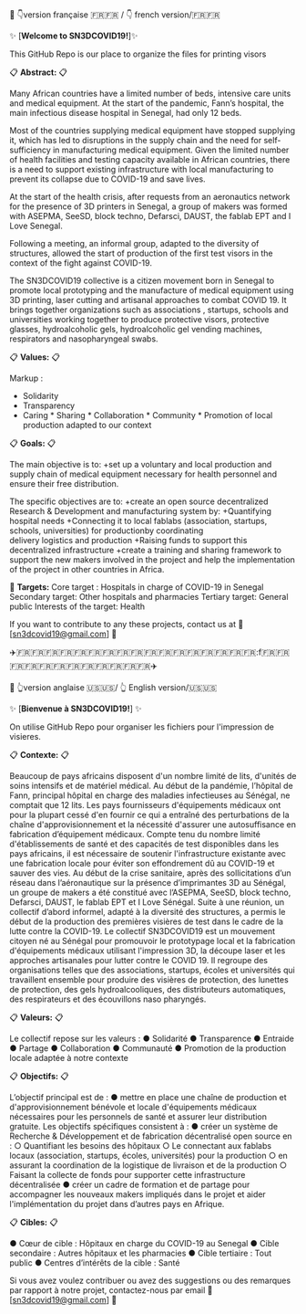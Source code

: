 🚀   :point_down:version française :fr::fr: / :point_down: french version/:fr::fr:

:sparkles: [**Welcome to SN3DCOVID19!**]:sparkles:

This GitHub Repo is our place to organize the files for printing visors  


:clipboard: **Abstract:** :clipboard:

Many African countries have a limited number of beds, intensive care units and medical equipment. At the start of the pandemic, Fann’s hospital, the main infectious disease hospital in Senegal, had only 12 beds.

Most of the countries supplying medical equipment have stopped supplying it, which has led to disruptions in the supply chain and the need for self-sufficiency in manufacturing medical equipment. Given the limited number of health facilities and testing capacity available in African countries, there is a need to support existing infrastructure with local manufacturing to prevent its collapse due to COVID-19 and save lives.

At the start of the health crisis, after requests from an aeronautics network for the presence of 3D printers in Senegal, a group of makers was formed with ASEPMA, SeeSD, block techno, Defarsci, DAUST, the fablab EPT and I Love Senegal.

Following a meeting, an informal group, adapted to the diversity of structures, allowed the start of production of the first test visors in the context of the fight against COVID-19.

The SN3DCOVID19 collective is a citizen movement born in Senegal to promote local prototyping and the manufacture of medical equipment using 3D printing, laser cutting and artisanal approaches to combat COVID 19. It brings together organizations such as associations , startups, schools and universities working together to produce protective visors, protective glasses, hydroalcoholic gels, hydroalcoholic gel vending machines, respirators and nasopharyngeal swabs.

:clipboard: **Values:** :clipboard:

Markup : 

* Solidarity
* Transparency
* Caring
         * Sharing
         * Collaboration
         * Community
         * Promotion of local production adapted to our context

:clipboard: **Goals:** :clipboard:

The main objective is to:
+set up a voluntary and local production and supply chain of medical equipment necessary for health personnel and ensure their free distribution.

The specific objectives are to:
+create an open source decentralized Research & Development and manufacturing system by:
           +Quantifying hospital needs
           +Connecting it to local fablabs (association, startups, schools, universities) for productionby coordinating  
            delivery logistics and production
           +Raising funds to support this decentralized infrastructure
+create a training and sharing framework to support the new makers involved in the project and help the implementation of the project in other countries in Africa.


:memo: **Targets:** 
Core target : Hospitals in charge of COVID-19 in Senegal
Secondary target: Other hospitals and pharmacies
Tertiary target: General public
Interests of the target: Health


If you want to contribute to any these projects, contact us at :email: [sn3dcovid19@gmail.com] :email:


:airplane::fr::fr::fr::fr::fr::fr::fr::fr::fr::fr::fr::fr::fr::fr::fr::fr::fr::f:fr::fr::fr::fr::fr::fr::fr::fr::fr::fr::fr::fr::airplane:


🚀  :point_up_2:version anglaise :us::us:/ :point_up_2: English version/:us::us:

:sparkles: [**Bienvenue à SN3DCOVID19!**] :sparkles:

On utilise GitHub Repo pour organiser les fichiers pour l'impression de visieres.  


:clipboard: **Contexte:** :clipboard:

Beaucoup de pays africains disposent d'un nombre limité de lits, d'unités de soins intensifs et de
matériel médical. Au début de la pandémie, l’hôpital de Fann, principal hôpital en charge des
maladies infectieuses au Sénégal, ne comptait que 12 lits.
Les pays fournisseurs d'équipements médicaux ont pour la plupart cessé d'en fournir ce qui a
entraîné des perturbations de la chaîne d'approvisionnement et la nécessité d'assurer une
autosuffisance en fabrication d’équipement médicaux. Compte tenu du nombre limité
d'établissements de santé et des capacités de test disponibles dans les pays africains, il est
nécessaire de soutenir l'infrastructure existante avec une fabrication locale pour éviter son
effondrement dû au COVID-19 et sauver des vies.
Au début de la crise sanitaire, après des sollicitations d’un réseau dans l’aéronautique sur la
présence d’imprimantes 3D au Sénégal, un groupe de makers a été constitué avec l’ASEPMA,
SeeSD, block techno, Defarsci, DAUST, le fablab EPT et I Love Sénégal.
Suite à une réunion, un collectif d’abord informel, adapté à la diversité des structures, a permis
le début de la production des premières visières de test dans le cadre de la lutte contre la
COVID-19.
Le collectif SN3DCOVID19 est un mouvement citoyen né au Sénégal pour promouvoir le
prototypage local et la fabrication d'équipements médicaux utilisant l'impression 3D, la découpe
laser et les approches artisanales pour lutter contre le COVID 19. Il regroupe des organisations
telles que des associations, startups, écoles et universités qui travaillent ensemble pour produire
des visières de protection, des lunettes de protection, des gels hydroalcooliques, des
distributeurs automatiques, des respirateurs et des écouvillons naso pharyngés.


:clipboard: **Valeurs:** :clipboard:

Le collectif repose sur les valeurs :
● Solidarité
● Transparence
● Entraide
● Partage
● Collaboration
● Communauté
● Promotion de la production locale adaptée à notre contexte

:clipboard: **Objectifs:** :clipboard:

L’objectif principal est de :
● mettre en place une chaîne de production et d'approvisionnement bénévole et locale
d'équipements médicaux nécessaires pour les personnels de santé et assurer leur
distribution gratuite.
Les objectifs spécifiques consistent à :
● créer un système de Recherche & Développement et de fabrication décentralisé open
source en :
○ Quantifiant les besoins des hôpitaux
○ Le connectant aux fablabs locaux (association, startups, écoles, universités) pour
la production
○ en assurant la coordination de la logistique de livraison et de la production
○ Faisant la collecte de fonds pour supporter cette infrastructure décentralisée
● créer un cadre de formation et de partage pour accompagner les nouveaux makers
impliqués dans le projet et aider l'implémentation du projet dans d’autres pays en
Afrique.

:clipboard: **Cibles:** :clipboard:

● Cœur de cible : Hôpitaux en charge du COVID-19 au Senegal
● Cible secondaire : Autres hôpitaux et les pharmacies
● Cible tertiaire : Tout public
● Centres d’intérêts de la cible : Santé


Si vous avez voulez contribuer ou avez des suggestions ou des remarques par rapport à notre projet, contactez-nous par email :email: [sn3dcovid19@gmail.com] :email:
